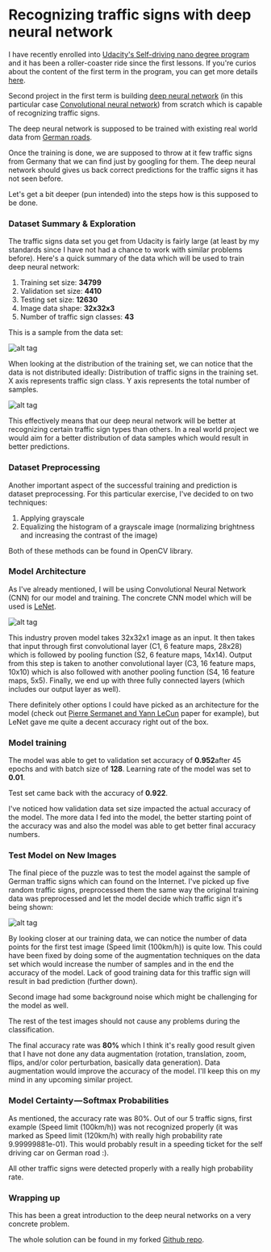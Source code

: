 # Recognizing traffic signs with deep neural network

I have recently enrolled into [Udacity's Self-driving nano degree program](https://www.udacity.com/course/self-driving-car-engineer-nanodegree--nd013) and it has been a roller-coaster ride since the first lessons. If you're curios about the content of the first term in the program, you can get more details [here](https://medium.com/self-driving-cars/term-1-in-depth-on-udacitys-self-driving-car-curriculum-ffcf46af0c08#.ssjww0l3e).

Second project in the first term is building [deep neural network](https://en.wikipedia.org/wiki/Deep_learning) (in this particular case [Convolutional neural network](https://en.wikipedia.org/wiki/Convolutional_neural_network)) from scratch which is capable of recognizing traffic signs.

The deep neural network is supposed to be trained with existing real world data from [German roads](http://benchmark.ini.rub.de/?section=gtsrb&subsection=dataset).

Once the training is done, we are supposed to throw at it few traffic signs from Germany that we can find just by googling for them. The deep neural network should gives us back correct predictions for the traffic signs it has not seen before.

Let's get a bit deeper (pun intended) into the steps how is this supposed to be done.

### Dataset Summary & Exploration

The traffic signs data set you get from Udacity is fairly large (at least by my standards since I have not had a chance to work with similar problems before). Here's a quick summary of the data which will be used to train deep neural network:

1. Training set size: **34799**
2. Validation set size: **4410**
3. Testing set size: **12630**
4. Image data shape: **32x32x3**
5. Number of traffic sign classes: **43**

This is a sample from the data set:

![alt tag](https://github.com/bdjukic/CarND-Traffic-Sign-Classifier-Project/raw/master/md_images/1.png)

When looking at the distribution of the training set, we can notice that the data is not distributed ideally:
Distribution of traffic signs in the training set. X axis represents traffic sign class. Y axis represents the total number of samples.

![alt tag](https://github.com/bdjukic/CarND-Traffic-Sign-Classifier-Project/raw/master/md_images/2.png)

This effectively means that our deep neural network will be better at recognizing certain traffic sign types than others. In a real world project we would aim for a better distribution of data samples which would result in better predictions.

### Dataset Preprocessing

Another important aspect of the successful training and prediction is dataset preprocessing. For this particular exercise, I've decided to on two techniques:

1. Applying grayscale
2. Equalizing the histogram of a grayscale image (normalizing brightness and increasing the contrast of the image)

Both of these methods can be found in OpenCV library.

### Model Architecture

As I've already mentioned, I will be using Convolutional Neural Network (CNN) for our model and training. The concrete CNN model which will be used is [LeNet](http://yann.lecun.com/exdb/lenet/).

![alt tag](https://github.com/bdjukic/CarND-Traffic-Sign-Classifier-Project/raw/master/md_images/3.png)

This industry proven model takes 32x32x1 image as an input. It then takes that input through first convolutional layer (C1, 6 feature maps, 28x28) which is followed by pooling function (S2, 6 feature maps, 14x14). Output from this step is taken to another convolutional layer (C3, 16 feature maps, 10x10) which is also followed with another pooling function (S4, 16 feature maps, 5x5). Finally, we end up with three fully connected layers (which includes our output layer as well).

There definitely other options I could have picked as an architecture for the model (check out [Pierre Sermanet and Yann LeCun](http://yann.lecun.com/exdb/publis/pdf/sermanet-ijcnn-11.pdf) paper for example), but LeNet gave me quite a decent accuracy right out of the box.

### Model training

The model was able to get to validation set accuracy of **0.952**after 45 epochs and with batch size of **128**. Learning rate of the model was set to **0.01**.

Test set came back with the accuracy of **0.922**.

I've noticed how validation data set size impacted the actual accuracy of the model. The more data I fed into the model, the better starting point of the accuracy was and also the model was able to get better final accuracy numbers.

### Test Model on New Images

The final piece of the puzzle was to test the model against the sample of German traffic signs which can found on the Internet. I've picked up five random traffic signs, preprocessed them the same way the original training data was preprocessed and let the model decide which traffic sign it's being shown:

![alt tag](https://github.com/bdjukic/CarND-Traffic-Sign-Classifier-Project/raw/master/md_images/4.png) 

By looking closer at our training data, we can notice the number of data points for the first test image (Speed limit (100km/h)) is quite low. This could have been fixed by doing some of the augmentation techniques on the data set which would increase the number of samples and in the end the accuracy of the model. Lack of good training data for this traffic sign will result in bad prediction (further down).

Second image had some background noise which might be challenging for the model as well.

The rest of the test images should not cause any problems during the classification.

The final accuracy rate was **80%** which I think it's really good result given that I have not done any data augmentation (rotation, translation, zoom, flips, and/or color perturbation, basically data generation). Data augmentation would improve the accuracy of the model. I'll keep this on my mind in any upcoming similar project.

### Model Certainty — Softmax Probabilities

As mentioned, the accuracy rate was 80%. Out of our 5 traffic signs, first example (Speed limit (100km/h)) was not recognized properly (it was marked as Speed limit (120km/h) with really high probability rate 9.99999881e-01). This would probably result in a speeding ticket for the self driving car on German road :).

All other traffic signs were detected properly with a really high probability rate.

### Wrapping up

This has been a great introduction to the deep neural networks on a very concrete problem.

The whole solution can be found in my forked [Github repo](https://github.com/bdjukic/CarND-Traffic-Sign-Classifier-Project).
